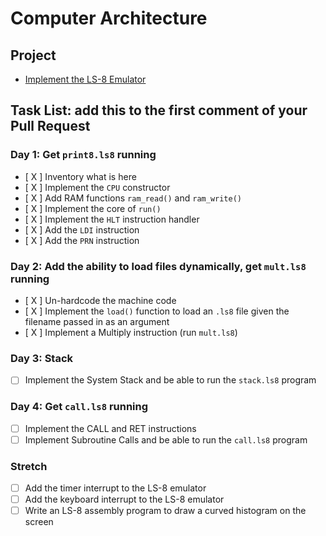# Computer Architecture

## Project

- [Implement the LS-8 Emulator](ls8/)

## Task List: add this to the first comment of your Pull Request

### Day 1: Get `print8.ls8` running

- [ X ] Inventory what is here
- [ X ] Implement the `CPU` constructor
- [ X ] Add RAM functions `ram_read()` and `ram_write()`
- [ X ] Implement the core of `run()`
- [ X ] Implement the `HLT` instruction handler
- [ X ] Add the `LDI` instruction
- [ X ] Add the `PRN` instruction

### Day 2: Add the ability to load files dynamically, get `mult.ls8` running

- [ X ] Un-hardcode the machine code
- [ X ] Implement the `load()` function to load an `.ls8` file given the filename
  passed in as an argument
- [ X ] Implement a Multiply instruction (run `mult.ls8`)

### Day 3: Stack

- [ ] Implement the System Stack and be able to run the `stack.ls8` program

### Day 4: Get `call.ls8` running

- [ ] Implement the CALL and RET instructions
- [ ] Implement Subroutine Calls and be able to run the `call.ls8` program

### Stretch

- [ ] Add the timer interrupt to the LS-8 emulator
- [ ] Add the keyboard interrupt to the LS-8 emulator
- [ ] Write an LS-8 assembly program to draw a curved histogram on the screen
